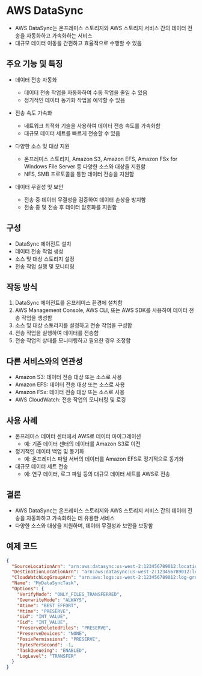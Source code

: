 # AWS DataSync

- AWS DataSync는 온프레미스 스토리지와 AWS 스토리지 서비스 간의 데이터 전송을 자동화하고 가속화하는 서비스
- 대규모 데이터 이동을 간편하고 효율적으로 수행할 수 있음

## 주요 기능 및 특징
- 데이터 전송 자동화
  - 데이터 전송 작업을 자동화하여 수동 작업을 줄일 수 있음
  - 정기적인 데이터 동기화 작업을 예약할 수 있음

- 전송 속도 가속화
  - 네트워크 최적화 기술을 사용하여 데이터 전송 속도를 가속화함
  - 대규모 데이터 세트를 빠르게 전송할 수 있음

- 다양한 소스 및 대상 지원
  - 온프레미스 스토리지, Amazon S3, Amazon EFS, Amazon FSx for Windows File Server 등 다양한 소스와 대상을 지원함
  - NFS, SMB 프로토콜을 통한 데이터 전송을 지원함

- 데이터 무결성 및 보안
  - 전송 중 데이터 무결성을 검증하여 데이터 손상을 방지함
  - 전송 중 및 전송 후 데이터 암호화를 지원함

## 구성
- DataSync 에이전트 설치
- 데이터 전송 작업 생성
- 소스 및 대상 스토리지 설정
- 전송 작업 실행 및 모니터링

## 작동 방식
1. DataSync 에이전트를 온프레미스 환경에 설치함
2. AWS Management Console, AWS CLI, 또는 AWS SDK를 사용하여 데이터 전송 작업을 생성함
3. 소스 및 대상 스토리지를 설정하고 전송 작업을 구성함
4. 전송 작업을 실행하여 데이터를 전송함
5. 전송 작업의 상태를 모니터링하고 필요한 경우 조정함

## 다른 서비스와의 연관성
- Amazon S3: 데이터 전송 대상 또는 소스로 사용
- Amazon EFS: 데이터 전송 대상 또는 소스로 사용
- Amazon FSx: 데이터 전송 대상 또는 소스로 사용
- AWS CloudWatch: 전송 작업의 모니터링 및 로깅

## 사용 사례
- 온프레미스 데이터 센터에서 AWS로 데이터 마이그레이션
  - 예: 기존 데이터 센터의 데이터를 Amazon S3로 이전
- 정기적인 데이터 백업 및 동기화
  - 예: 온프레미스 파일 서버의 데이터를 Amazon EFS로 정기적으로 동기화
- 대규모 데이터 세트 전송
  - 예: 연구 데이터, 로그 파일 등의 대규모 데이터 세트를 AWS로 전송

## 결론
- AWS DataSync는 온프레미스 스토리지와 AWS 스토리지 서비스 간의 데이터 전송을 자동화하고 가속화하는 데 유용한 서비스
- 다양한 소스와 대상을 지원하며, 데이터 무결성과 보안을 보장함

## 예제 코드
```json
{
  "SourceLocationArn": "arn:aws:datasync:us-west-2:123456789012:location/loc-1234567890abcdef0",
  "DestinationLocationArn": "arn:aws:datasync:us-west-2:123456789012:location/loc-0987654321fedcba0",
  "CloudWatchLogGroupArn": "arn:aws:logs:us-west-2:123456789012:log-group:/aws/datasync/log-group",
  "Name": "MyDataSyncTask",
  "Options": {
    "VerifyMode": "ONLY_FILES_TRANSFERRED",
    "OverwriteMode": "ALWAYS",
    "Atime": "BEST_EFFORT",
    "Mtime": "PRESERVE",
    "Uid": "INT_VALUE",
    "Gid": "INT_VALUE",
    "PreserveDeletedFiles": "PRESERVE",
    "PreserveDevices": "NONE",
    "PosixPermissions": "PRESERVE",
    "BytesPerSecond": -1,
    "TaskQueueing": "ENABLED",
    "LogLevel": "TRANSFER"
  }
}